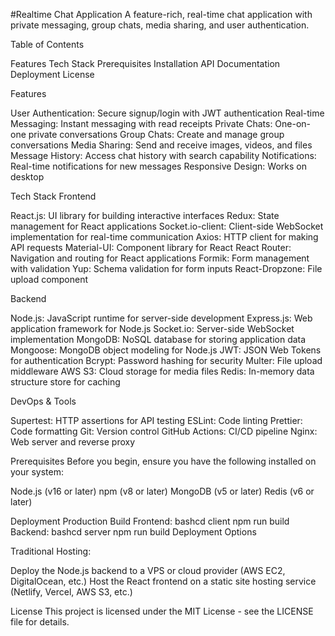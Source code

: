 #Realtime Chat Application A feature-rich, real-time chat application with private messaging, group chats, media sharing, and user authentication.

Table of Contents

Features Tech Stack Prerequisites Installation API Documentation Deployment License

Features

User Authentication: Secure signup/login with JWT authentication Real-time Messaging: Instant messaging with read receipts Private Chats: One-on-one private conversations Group Chats: Create and manage group conversations Media Sharing: Send and receive images, videos, and files Message History: Access chat history with search capability Notifications: Real-time notifications for new messages Responsive Design: Works on desktop

Tech Stack Frontend

React.js: UI library for building interactive interfaces Redux: State management for React applications Socket.io-client: Client-side WebSocket implementation for real-time communication Axios: HTTP client for making API requests Material-UI: Component library for React React Router: Navigation and routing for React applications Formik: Form management with validation Yup: Schema validation for form inputs React-Dropzone: File upload component

Backend

Node.js: JavaScript runtime for server-side development Express.js: Web application framework for Node.js Socket.io: Server-side WebSocket implementation MongoDB: NoSQL database for storing application data Mongoose: MongoDB object modeling for Node.js JWT: JSON Web Tokens for authentication Bcrypt: Password hashing for security Multer: File upload middleware AWS S3: Cloud storage for media files Redis: In-memory data structure store for caching

DevOps & Tools

Supertest: HTTP assertions for API testing ESLint: Code linting Prettier: Code formatting Git: Version control GitHub Actions: CI/CD pipeline Nginx: Web server and reverse proxy

Prerequisites Before you begin, ensure you have the following installed on your system:

Node.js (v16 or later) npm (v8 or later) MongoDB (v5 or later) Redis (v6 or later)

Deployment Production Build Frontend: bashcd client npm run build Backend: bashcd server npm run build Deployment Options

Traditional Hosting:

Deploy the Node.js backend to a VPS or cloud provider (AWS EC2, DigitalOcean, etc.) Host the React frontend on a static site hosting service (Netlify, Vercel, AWS S3, etc.)

License This project is licensed under the MIT License - see the LICENSE file for details.
